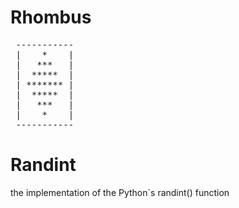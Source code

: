 # Rhombus

<pre>
 -----------
 |    *    |
 |   ***   |
 |  *****  |
 | ******* |
 |  *****  |
 |   ***   |
 |    *    |
 -----------
</pre>

# Randint

the implementation of the Python`s randint() function
